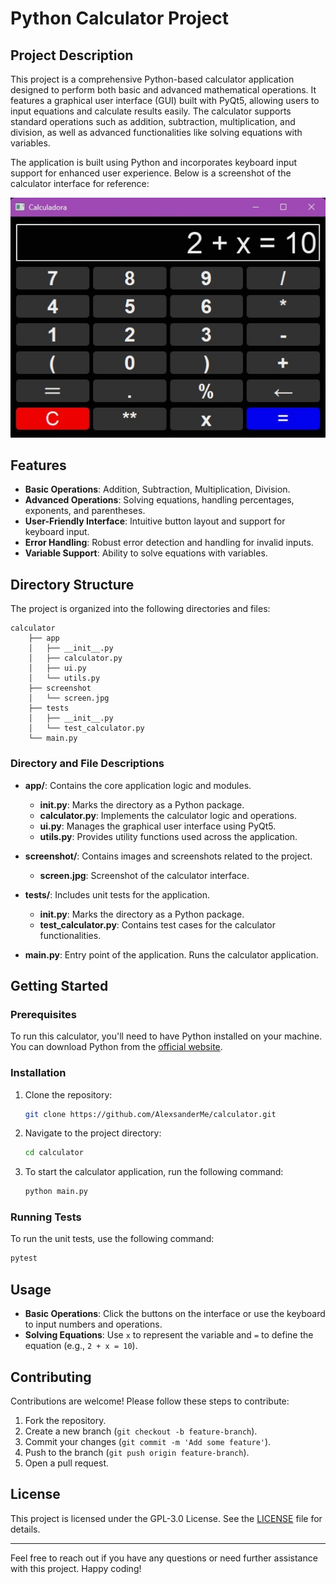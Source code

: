 # Python Calculator Project

## Project Description

This project is a comprehensive Python-based calculator application designed to perform both basic and advanced mathematical operations. It features a graphical user interface (GUI) built with PyQt5, allowing users to input equations and calculate results easily. The calculator supports standard operations such as addition, subtraction, multiplication, and division, as well as advanced functionalities like solving equations with variables.

The application is built using Python and incorporates keyboard input support for enhanced user experience. Below is a screenshot of the calculator interface for reference:

<div align="center">
    <img src="screenshot/screen.jpg" alt="Calculator Interface">
</div>

## Features

- **Basic Operations**: Addition, Subtraction, Multiplication, Division.
- **Advanced Operations**: Solving equations, handling percentages, exponents, and parentheses.
- **User-Friendly Interface**: Intuitive button layout and support for keyboard input.
- **Error Handling**: Robust error detection and handling for invalid inputs.
- **Variable Support**: Ability to solve equations with variables.

## Directory Structure

The project is organized into the following directories and files:

```plaintext
calculator
    ├── app
    │   ├── __init__.py
    │   ├── calculator.py
    │   ├── ui.py
    │   └── utils.py
    ├── screenshot
    │   └── screen.jpg
    ├── tests
    │   ├── __init__.py
    │   └── test_calculator.py
    └── main.py
```

### Directory and File Descriptions

- **app/**: Contains the core application logic and modules.
  - **__init__.py**: Marks the directory as a Python package.
  - **calculator.py**: Implements the calculator logic and operations.
  - **ui.py**: Manages the graphical user interface using PyQt5.
  - **utils.py**: Provides utility functions used across the application.

- **screenshot/**: Contains images and screenshots related to the project.
  - **screen.jpg**: Screenshot of the calculator interface.

- **tests/**: Includes unit tests for the application.
  - **__init__.py**: Marks the directory as a Python package.
  - **test_calculator.py**: Contains test cases for the calculator functionalities.

- **main.py**: Entry point of the application. Runs the calculator application.

## Getting Started

### Prerequisites

To run this calculator, you'll need to have Python installed on your machine. You can download Python from the [official website](https://www.python.org/).

### Installation

1. Clone the repository:

   ```sh
   git clone https://github.com/AlexsanderMe/calculator.git
   ```

2. Navigate to the project directory:

   ```sh
   cd calculator
   ```

3. To start the calculator application, run the following command:

   ```sh
   python main.py
   ```


### Running Tests

To run the unit tests, use the following command:

```sh
pytest
```

## Usage

- **Basic Operations**: Click the buttons on the interface or use the keyboard to input numbers and operations.
- **Solving Equations**: Use `x` to represent the variable and `=` to define the equation (e.g., `2 + x = 10`).

## Contributing

Contributions are welcome! Please follow these steps to contribute:

1. Fork the repository.
2. Create a new branch (`git checkout -b feature-branch`).
3. Commit your changes (`git commit -m 'Add some feature'`).
4. Push to the branch (`git push origin feature-branch`).
5. Open a pull request.

## License

This project is licensed under the GPL-3.0 License. See the [LICENSE](LICENSE) file for details.

---

Feel free to reach out if you have any questions or need further assistance with this project. Happy coding!
